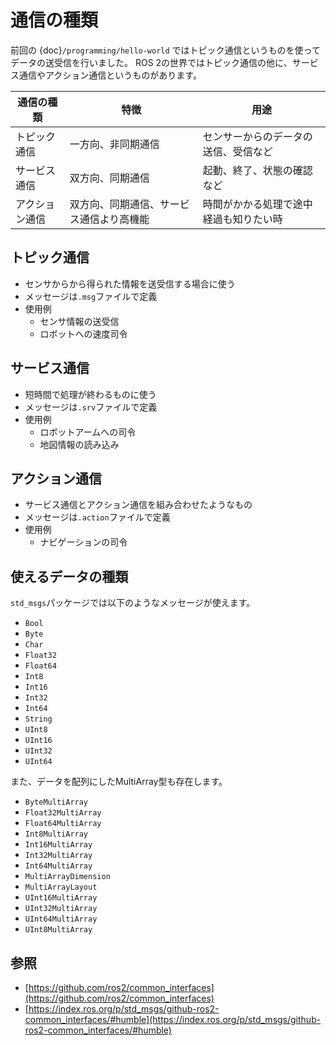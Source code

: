 # 通信の種類

前回の
{doc}`/programming/hello-world`
ではトピック通信というものを使ってデータの送受信を行いました。
ROS 2の世界ではトピック通信の他に、サービス通信やアクション通信というものがあります。

| 通信の種類     | 特徴                                     | 用途                                     |
| ---            | ---                                      | ---                                      |
| トピック通信   | 一方向、非同期通信                       | センサーからのデータの送信、受信など     |
| サービス通信   | 双方向、同期通信                         | 起動、終了、状態の確認など               |
| アクション通信 | 双方向、同期通信、サービス通信より高機能 | 時間がかかる処理で途中経過も知りたい時   |

## トピック通信

- センサからから得られた情報を送受信する場合に使う
- メッセージは`.msg`ファイルで定義
- 使用例
    - センサ情報の送受信
    - ロボットへの速度司令

## サービス通信

- 短時間で処理が終わるものに使う
- メッセージは`.srv`ファイルで定義
- 使用例
    - ロボットアームへの司令
    - 地図情報の読み込み

## アクション通信

- サービス通信とアクション通信を組み合わせたようなもの
- メッセージは`.action`ファイルで定義
- 使用例
    - ナビゲーションの司令

## 使えるデータの種類

`std_msgs`パッケージでは以下のようなメッセージが使えます。


- `Bool`
- `Byte`
- `Char`
- `Float32`
- `Float64`
- `Int8`
- `Int16`
- `Int32`
- `Int64`
- `String`
- `UInt8`
- `UInt16`
- `UInt32`
- `UInt64`

また、データを配列にしたMultiArray型も存在します。


- `ByteMultiArray`
- `Float32MultiArray`
- `Float64MultiArray`
- `Int8MultiArray`
- `Int16MultiArray`
- `Int32MultiArray`
- `Int64MultiArray`
- `MultiArrayDimension`
- `MultiArrayLayout`
- `UInt16MultiArray`
- `UInt32MultiArray`
- `UInt64MultiArray`
- `UInt8MultiArray`

## 参照

- [https://github.com/ros2/common_interfaces](https://github.com/ros2/common_interfaces)
- [https://index.ros.org/p/std_msgs/github-ros2-common_interfaces/#humble](https://index.ros.org/p/std_msgs/github-ros2-common_interfaces/#humble)
